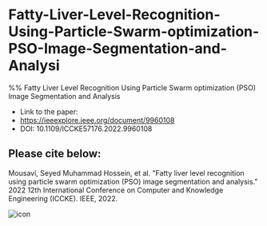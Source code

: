 # Fatty-Liver-Level-Recognition-Using-Particle-Swarm-optimization-PSO-Image-Segmentation-and-Analysi
%% Fatty Liver Level Recognition Using Particle Swarm optimization (PSO) Image Segmentation and Analysis

- Link to the paper:
- https://ieeexplore.ieee.org/document/9960108
- DOI: 10.1109/ICCKE57176.2022.9960108

## Please cite below:
Mousavi, Seyed Muhammad Hossein, et al. "Fatty liver level recognition using particle swarm optimization (PSO) image segmentation and analysis." 2022 12th International Conference on Computer and Knowledge Engineering (ICCKE). IEEE, 2022.

![icon](https://user-images.githubusercontent.com/11339420/206430469-69dde48b-7787-4fb7-a1c5-e9838d86ab86.jpg)

